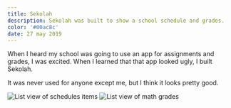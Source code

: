 ```yaml
---
title: Sekolah
description: Sekolah was built to show a school schedule and grades.
color: '#00ac8c'
date: 27 may 2019
---
```


When I heard my school was going to use an app for assignments and grades, I was excited. When I learned that that app looked ugly, I built Sekolah.

It was never used for anyone except me, but I think it looks pretty good.

![List view of schedules items](/assets/projects/sekolah.png)
![List view of math grades](/assets/projects/sekolah-2.png)
